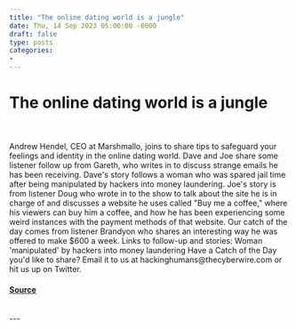 ```yaml
---
title: "The online dating world is a jungle"
date: Thu, 14 Sep 2023 05:00:00 -0000
draft: false
type: posts
categories: 
- 
---
```

# The online dating world is a jungle

<br/>

<br/>
Andrew Hendel, CEO at Marshmallo, joins to share tips to safeguard your feelings and identity in the online dating world. Dave and Joe share some listener follow up from Gareth, who writes in to discuss strange emails he has been receiving. Dave's story follows a woman who was spared jail time after being manipulated by hackers into money laundering. Joe's story is from listener Doug who wrote in to the show to talk about the site he is in charge of and discusses a website he uses called "Buy me a coffee," where his viewers can buy him a coffee, and how he has been experiencing some weird instances with the payment methods of that website. Our catch of the day comes from listener Brandyon who shares an interesting way he was offered to make $600 a week. Links to follow-up and stories: Woman 'manipulated' by hackers into money laundering Have a Catch of the Day you'd like to share? Email it to us at hackinghumans@thecyberwire.com or hit us up on Twitter.

#### [Source](https://thecyberwire.com/podcasts/hacking-humans/259/notes)

<br/>
---
